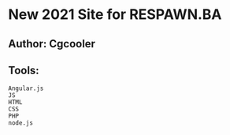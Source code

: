 # New 2021 Site for RESPAWN.BA

## Author: Cgcooler

## Tools:
    Angular.js
    JS
    HTML
    CSS
    PHP
    node.js
